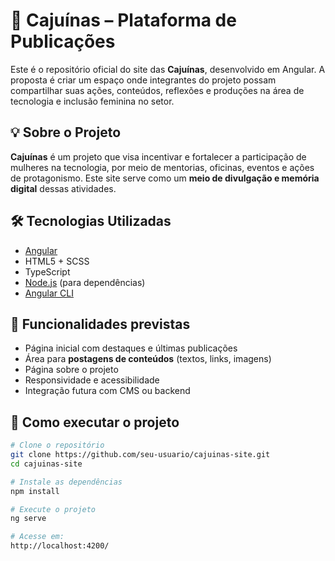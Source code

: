 # 🌸 Cajuínas – Plataforma de Publicações

Este é o repositório oficial do site das **Cajuínas**, desenvolvido em Angular. A proposta é criar um espaço onde integrantes do projeto possam compartilhar suas ações, conteúdos, reflexões e produções na área de tecnologia e inclusão feminina no setor.

## 💡 Sobre o Projeto

**Cajuínas** é um projeto que visa incentivar e fortalecer a participação de mulheres na tecnologia, por meio de mentorias, oficinas, eventos e ações de protagonismo. Este site serve como um **meio de divulgação e memória digital** dessas atividades.

## 🛠️ Tecnologias Utilizadas

- [Angular](https://angular.io/)
- HTML5 + SCSS
- TypeScript
- [Node.js](https://nodejs.org/) (para dependências)
- [Angular CLI](https://angular.io/cli)

## 📂 Funcionalidades previstas

- Página inicial com destaques e últimas publicações
- Área para **postagens de conteúdos** (textos, links, imagens)
- Página sobre o projeto
- Responsividade e acessibilidade
- Integração futura com CMS ou backend

## 🚀 Como executar o projeto

```bash
# Clone o repositório
git clone https://github.com/seu-usuario/cajuinas-site.git
cd cajuinas-site

# Instale as dependências
npm install

# Execute o projeto
ng serve

# Acesse em:
http://localhost:4200/

